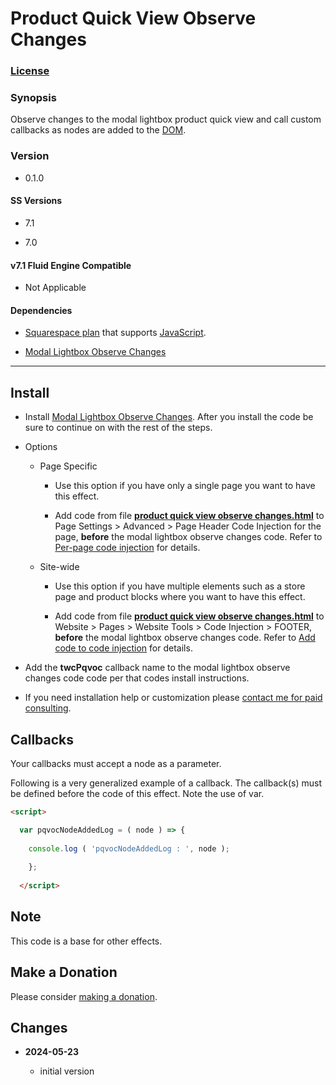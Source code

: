 # Product Quick View Observe Changes

### [License][1]

### Synopsis

Observe changes to the modal lightbox product quick view and call custom
callbacks as nodes are added to the [DOM][2].

### Version

  * 0.1.0

#### SS Versions

  * 7.1
  
  * 7.0

#### v7.1 Fluid Engine Compatible

  * Not Applicable

#### Dependencies

  * [Squarespace plan][3] that supports [JavaScript][4].
  
  * [Modal Lightbox Observe Changes][5]

---

## Install

* Install [Modal Lightbox Observe Changes][5]. After you install the code be
  sure to continue on with the rest of the steps.
  
* Options

  * Page Specific
  
    * Use this option if you have only a single page you want to have this
      effect.
      
    * Add code from file **[product quick view observe changes.html][6]** to
      Page Settings > Advanced > Page Header Code Injection for the page,
      **before** the modal lightbox observe changes code. Refer to
      [Per-page code injection][7] for details.
      
  * Site-wide
  
    * Use this option if you have multiple elements such as a store page and
      product blocks where you want to have this effect.
      
    * Add code from file **[product quick view observe changes.html][6]** to
      Website > Pages > Website Tools > Code Injection > FOOTER, **before** the
      modal lightbox observe changes code. Refer to [Add code to code
      injection][8] for details.
      
* Add the **twcPqvoc** callback name to the modal lightbox observe changes code
  code per that codes install instructions.
  
* If you need installation help or customization please [contact me for paid
  consulting][9].

## Callbacks

Your callbacks must accept a node as a parameter.

Following is a very generalized example of a callback. The callback(s) must be
defined before the code of this effect. Note the use of var.

```html
<script>

  var pqvocNodeAddedLog = ( node ) => {
  
    console.log ( 'pqvocNodeAddedLog : ', node );
    
    };
    
  </script>
```

## Note

This code is a base for other effects.

## Make a Donation

Please consider [making a donation][10].

## Changes

<!-- * **2023-07-28**

  * support calling multiple callbacks
  * bumped version to 0.2.0
  -->
* **2024-05-23**

  * initial version

[1]: https://github.com/tomsWebConsulting/twcsl/blob/main/LICENSE.txt#L1
[2]: https://developer.mozilla.org/en-US/docs/Web/API/Document_Object_Model
[3]: https://www.squarespace.com/pricing
[4]: https://en.wikipedia.org/wiki/JavaScript
[5]: https://github.com/tomsWebConsulting/twcsl/tree/main/Element/Modal%20Lightbox%20Observe%20Changes#modal-lightbox-observe-changes
[6]: product%20quick%20view%20observe%20changes.html#L1
[7]: https://support.squarespace.com/hc/en-us/articles/205815908-Using-code-injection#toc-per-page-code-injection
[8]: https://support.squarespace.com/hc/en-us/articles/205815908-Using-code-injection#toc-add-code-to-code-injection
[9]: https://github.com/tomsWebConsulting/twcsl#need-help-installing-or-customizing-the-code
[10]: https://github.com/tomsWebConsulting/twcsl#make-a-donation
